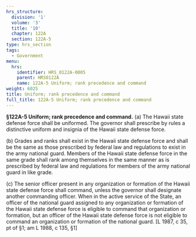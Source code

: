 ```yaml
---
hrs_structure:
  division: '1'
  volume: '3'
  title: '10'
  chapter: 122A
  section: 122A-5
type: hrs_section
tags:
  - Government
menu:
  hrs:
    identifier: HRS_0122A-0005
    parent: HRS0122A
    name: 122A-5 Uniform; rank precedence and command
weight: 6025
title: Uniform; rank precedence and command
full_title: 122A-5 Uniform; rank precedence and command
---
```

**§122A-5 Uniform; rank precedence and command.** (a) The Hawaii state defense force shall be uniformed. The governor shall prescribe by rules a distinctive uniform and insignia of the Hawaii state defense force.

(b) Grades and ranks shall exist in the Hawaii state defense force and shall be the same as those prescribed by federal law and regulations to exist in the army national guard. Members of the Hawaii state defense force in the same grade shall rank among themselves in the same manner as is prescribed by federal law and regulations for members of the army national guard in like grade.

(c) The senior officer present in any organization or formation of the Hawaii state defense force shall command, unless the governor shall designate another commanding officer. When in the active service of the State, an officer of the national guard assigned to any organization or formation of the Hawaii state defense force is eligible to command that organization or formation, but an officer of the Hawaii state defense force is not eligible to command an organization or formation of the national guard. [L 1987, c 35, pt of §1; am L 1988, c 135, §1]